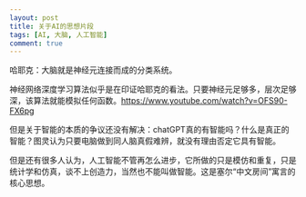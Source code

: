 ```yaml
---
layout: post
title: 关于AI的思想片段
tags: [AI, 大脑, 人工智能]
comment: true
---
```


哈耶克：大脑就是神经元连接而成的分类系统。

神经网络深度学习算法似乎是在印证哈耶克的看法。只要神经元足够多，层次足够深，该算法就能模拟任何函数。<https://www.youtube.com/watch?v=OFS90-FX6pg>

但是关于智能的本质的争议还没有解决：chatGPT真的有智能吗？什么是真正的智能？图灵认为只要电脑做到同人脑真假难辨，就没有理由否定它具有智能。

但是还有很多人认为，人工智能不管再怎么进步，它所做的只是模仿和重复，只是统计学和仿真，谈不上创造力，当然也不能叫做智能。这是塞尔“中文房间”寓言的核心思想。

